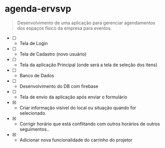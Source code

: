 # agenda-ervsvp
> Desenvolvimento de uma aplicação para gerenciar agendamentos dos espaços físico da empresa para eventos.
- [ ] - Tela de Login
- [ ] - Tela de Cadastro (novo usuário)
- [ ] - Tela da aplicação Principal (onde será a tela de seleção dos itens)
- [ ] - Banco de Dados
- [ ] - Desenvolvimento do DB com firebase
- [ ] - Tela de envio da aplicação após enviar o formulário
- [x] - Criar informação visível do local ou situação quando for selecionado.
- [x] - Corrigir horário que está conflitando com outros horários de outros seguimentos..
- [x] - Adicionar nova funcionalidade do carrinho do projetor

